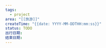 ```yaml
---
tags:
  - project
area: "[[旅游]]"
createTime: "{{date: YYYY-MM-DDTHH:mm:ss}}"
status: TODO
出行日期: 
结束日期:
---
```

